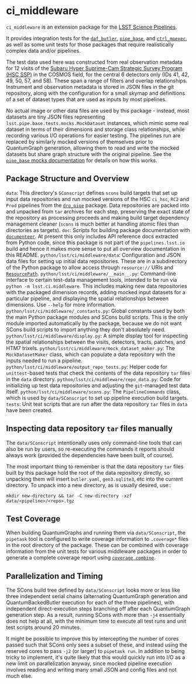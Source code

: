 ci_middleware
=============

`ci_middleware` is an extension package for the [LSST Science Pipelines](https://pipelines.lsst.io/v/weekly>).

It provides integration tests for the [`daf_butler`](https://github.com/lsst/daf_butler.git), [`pipe_base`](https://github.com/lsst/pipe_base.git), and [`ctrl_mpexec`](https://github.com/lsst/ctrl_mpexec.git), as well as some unit tests for those packages that require realistically complex data and/or pipelines.

The test data used here was constructed from real observation metadata for 12 visits of the [Subaru Hyper Suprime-Cam Strategic Survey Program (HSC SSP)](https://hsc.mtk.nao.ac.jp/ssp/) in the COSMOS field, for the central 6 detectors only (IDs 41, 42, 49, 50, 57, and 58).
These span a range of filters and overlap relationships.
Instrument and observation metadata is stored in JSON files in the git repository, along with the configuration for a small skymap and definitions of a set of dataset types that are used as inputs by most pipelines.

No actual image or other data files are used by this package - instead, most datasets are tiny JSON files representing `lsst.pipe.base.tests.mocks.MockDataset` instances, which mimic some real dataset in terms of their dimensions and storage class relationships, while recording various I/O operations for easier testing.
The pipelines run are replaced by similarly mocked versions of themselves prior to QuantumGraph generation, allowing them to read and write the mocked datasets but share graph structure with the original pipeline.
See the [`pipe_base` mocks documentation](https://pipelines.lsst.io/v/weekly/modules/lsst.pipe.base/testing-pipelines-with-mocks.html) for details on how this works.

Package Structure and Overview
------------------------------

`data`:
    This directory's `SConscript` defines `scons` build targets that set up input data repositories and run mocked versions of the HSC `ci_hsc`, `RC2` and `Prod` pipelines from the [`drp_pipe`](https://github.com/lsst/drp_pipe.git) package.
    Data repositories are packed into and unpacked from `tar` archives for each step, preserving the exact state of the repository as processing proceeds and making build target dependency management cleaner (`scons` is much better at handling atomic files than directories as targets).
`doc`:
    Scripts for building package documentation with [`documenteer`](https://documenteer.lsst.io/guides/index.html).
    At present this only includes API reference docs extracted from Python code, since this package is not part of the `pipelines.lsst.io` build and hence it makes more sense to put all overview documentation in this README.
`python/lsst/ci/middleware/data`:
    Configuration and JSON data files for setting up initial data repositories.
    These are in a subdirectory of the Python package to allow access through `resource://` URIs and [`ResourcePath`](https://github.com/lsst/resources.git).
`python/lsst/ci/middleware/__main__.py`:
    Command-line interface to certain test-data management tools, intended to be run via `python -m lsst.ci.middleware`.
    This includes making new data repositories with the packaged dimension records, adding mocked input datasets for a particular pipeline, and displaying the spatial relationships between dimensions.
    Use `--help` for more information.
`python/lsst/ci/middleware/_constants.py`:
    Global constants used by both the main Python package modules and SCons build scripts.
    This is the only module imported automatically by the package, because we do not want SCons build scripts to import anything they don't absolutely need.
`python/lsst/ci/middleware/display.py`:
    A simple display tool for inspecting the spatial relationships between the visits, detectors, tracts, patches, and HTM7 trixels.
`python/lsst/ci/middleware/mock_dataset_maker.py`:
    The `MockDatasetMaker` class, which can populate a data repository with the inputs needed to run a pipeline.
`python/lsst/ci/middleware/output_repo_tests.py`:
    Helper code for `unittest`-based tests that check the contents of the data repository `tar` files in the `data` directory.
`python/lsst/ci/middleware/repo_data.py`:
    Code for initializing up test data repositories and adjusting the `git`-managed test data itself.
`python/lsst/ci/middleware/scons.py`:
    The `PipelineCommands` class, which is used by `data/SConscript` to set up pipeline execution build targets.
`tests`:
    Unit test scripts that are run after the data repository `tar` files in `data` have been created.

Inspecting data repository `tar` files manually
-----------------------------------------------

The `data/SConscript` intentionally uses only command-line tools that can also be run by users, so re-executing the commands it reports should always work (provided the dependencies have been built, of course).

The most important thing to remember is that the data repository `tar` files built by this package hold the root of the data repository directly, so unpacking them will insert `butler.yaml`, `gen3.sqlite3`, etc into the current directory.
To unpack into a new directory, as is usually desired, use::

    mkdir new-directory && tar -C new-directory -xzf data/<pipeline>/<repo>.tgz

Test Coverage
-------------

When building QuantumGraphs and running them via `data/SConscript`, the `pipetask` tool is configured to write coverage information to `.coverage*` files in the root directory of the package.
These can be combined with coverage information from the unit tests for various middleware packages in order to generate a complete coverage report using [`coverage combine`](https://coverage.readthedocs.io/en/7.2.6/cmd.html#combining-data-files-coverage-combine).

Parallelization and Timing
--------------------------

The SCons build tree defined by `data/SConscript` looks more or less like three independent serial chains (alternating QuantumGraph generation and QuantumBackedButler execution for each of the three pipelines), with independent direct-execution steps branching off after each QuantumGraph generation step.
As a result, running SCons with more than `-j4` essentially does not help at all, with the minimum time to execute all test runs and unit test scripts around 20 minutes.

It might be possible to improve this by intercepting the number of cores passed such that SCons only sees a subset of these, and instead using the reserved cores to pass `-j2` (or larger) to `pipetask run`.
In addition to being tricky to implement, it's quite likely that this would quickly run into I/O as a new limit on parallelization anyway, since mocked pipeline execution involves reading and writing many small JSON and config files and not much else.
